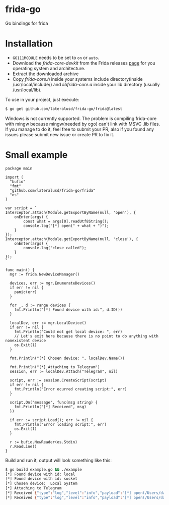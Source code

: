 # frida-go
Go bindings for frida

# Installation
* `GO111MODULE` needs to be set to `on` or `auto`.
* Download the _frida-core-devkit_ from the Frida releases [page](https://github.com/frida/frida/releases/) for you operating system and architecture.
* Extract the downloaded archive
* Copy _frida-core.h_ inside your systems include directory(inside /usr/local/include/) and _libfrida-core.a_ inside your lib directory (usually /usr/local/lib).

To use in your project, just execute: 
```bash
$ go get github.com/lateralusd/frida-go/frida@latest
```

Windows is not currently supported. The problem is compiling frida-core with mingw because mingw(needed by cgo) can't link with MSVC .lib files.
If you manage to do it, feel free to submit your PR, also if you found any issues please submit new issue or create PR to fix it.

# Small example
```golang
package main

import (
  "bufio"
  "fmt"
  "github.com/lateralusd/frida-go/frida"
  "os"
)

var script = `
Interceptor.attach(Module.getExportByName(null, 'open'), {
	onEnter(args) {
		const what = args[0].readUtf8String();
		console.log("[*] open(" + what + ")");
	}
});
Interceptor.attach(Module.getExportByName(null, 'close'), {
	onEnter(args) {
		console.log("close called");
	}
});
`

func main() {
  mgr := frida.NewDeviceManager()

  devices, err := mgr.EnumerateDevices()
  if err != nil {
    panic(err)
  }

  for _, d := range devices {
    fmt.Println("[*] Found device with id:", d.ID())
  }

  localDev, err := mgr.LocalDevice()
  if err != nil {
    fmt.Println("Could not get local device: ", err)
    // Let's exit here because there is no point to do anything with nonexistent device
    os.Exit(1)
  }

  fmt.Println("[*] Chosen device: ", localDev.Name())

  fmt.Println("[*] Attaching to Telegram")
  session, err := localDev.Attach("Telegram", nil)

  script, err := session.CreateScript(script)
  if err != nil {
    fmt.Println("Error ocurred creating script:", err)
  }

  script.On("message", func(msg string) {
    fmt.Println("[*] Received", msg)
  })

  if err := script.Load(); err != nil {
    fmt.Println("Error loading script:", err)
    os.Exit(1)
  }

  r := bufio.NewReader(os.Stdin)
  r.ReadLine()
}

```

Build and run it, output will look something like this:
```bash
$ go build example.go && ./example
[*] Found device with id: local
[*] Found device with id: socket
[*] Chosen device:  Local System
[*] Attaching to Telegram
[*] Received {"type":"log","level":"info","payload":"[*] open(/Users/daemon1/Library/Application Support/Telegram Desktop/tdata/user_data/cache/0/25/0FDE3ED70BCA)"}
[*] Received {"type":"log","level":"info","payload":"[*] open(/Users/daemon1/Library/Application Support/Telegram Desktop/tdata/user_data/cache/0/8E/FD728183E115)"}
```
